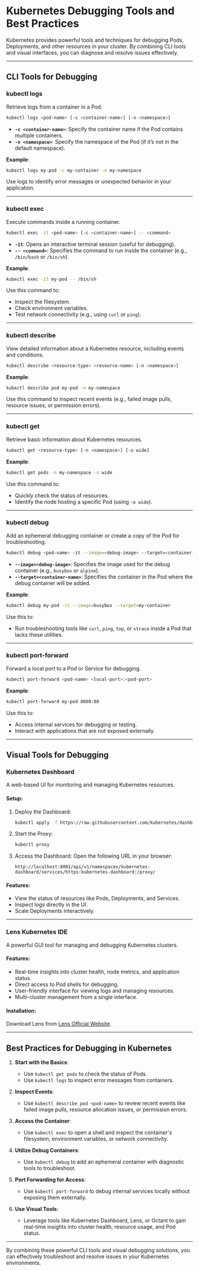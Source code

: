 # Kubernetes Debugging Tools and Best Practices

Kubernetes provides powerful tools and techniques for debugging Pods, Deployments, and other resources in your cluster. By combining CLI tools and visual interfaces, you can diagnose and resolve issues effectively.

---

## **CLI Tools for Debugging**

### **kubectl logs**
Retrieve logs from a container in a Pod.

```bash
kubectl logs <pod-name> [-c <container-name>] [-n <namespace>]
```

- **`-c <container-name>`**: Specify the container name if the Pod contains multiple containers.
- **`-n <namespace>`**: Specify the namespace of the Pod (if it’s not in the default namespace).

**Example**:
```bash
kubectl logs my-pod -c my-container -n my-namespace
```

Use logs to identify error messages or unexpected behavior in your application.

---

### **kubectl exec**
Execute commands inside a running container.

```bash
kubectl exec -it <pod-name> [-c <container-name>] -- <command>
```

- **`-it`**: Opens an interactive terminal session (useful for debugging).
- **`-- <command>`**: Specifies the command to run inside the container (e.g., `/bin/bash` or `/bin/sh`).

**Example**:
```bash
kubectl exec -it my-pod -- /bin/sh
```

Use this command to:
- Inspect the filesystem.
- Check environment variables.
- Test network connectivity (e.g., using `curl` or `ping`).

---

### **kubectl describe**
View detailed information about a Kubernetes resource, including events and conditions.

```bash
kubectl describe <resource-type> <resource-name> [-n <namespace>]
```

**Example**:
```bash
kubectl describe pod my-pod -n my-namespace
```

Use this command to inspect recent events (e.g., failed image pulls, resource issues, or permission errors).

---

### **kubectl get**
Retrieve basic information about Kubernetes resources.

```bash
kubectl get <resource-type> [-n <namespace>] [-o wide]
```

**Example**:
```bash
kubectl get pods -n my-namespace -o wide
```

Use this command to:
- Quickly check the status of resources.
- Identify the node hosting a specific Pod (using `-o wide`).

---

### **kubectl debug**
Add an ephemeral debugging container or create a copy of the Pod for troubleshooting.

```bash
kubectl debug <pod-name> -it --image=<debug-image> --target=<container-name>
```

- **`--image=<debug-image>`**: Specifies the image used for the debug container (e.g., `busybox` or `alpine`).
- **`--target=<container-name>`**: Specifies the container in the Pod where the debug container will be added.

**Example**:
```bash
kubectl debug my-pod -it --image=busybox --target=my-container
```

Use this to:
- Run troubleshooting tools like `curl`, `ping`, `top`, or `strace` inside a Pod that lacks these utilities.

---

### **kubectl port-forward**
Forward a local port to a Pod or Service for debugging.

```bash
kubectl port-forward <pod-name> <local-port>:<pod-port>
```

**Example**:
```bash
kubectl port-forward my-pod 8080:80
```

Use this to:
- Access internal services for debugging or testing.
- Interact with applications that are not exposed externally.

---

## **Visual Tools for Debugging**

### **Kubernetes Dashboard**
A web-based UI for monitoring and managing Kubernetes resources.

#### **Setup**:
1. Deploy the Dashboard:
   ```bash
   kubectl apply -f https://raw.githubusercontent.com/kubernetes/dashboard/v2.2.0/aio/deploy/recommended.yaml
   ```
2. Start the Proxy:
   ```bash
   kubectl proxy
   ```
3. Access the Dashboard:
   Open the following URL in your browser:
   ```
   http://localhost:8001/api/v1/namespaces/kubernetes-dashboard/services/https:kubernetes-dashboard:/proxy/
   ```

#### Features:
- View the status of resources like Pods, Deployments, and Services.
- Inspect logs directly in the UI.
- Scale Deployments interactively.

---

### **Lens Kubernetes IDE**
A powerful GUI tool for managing and debugging Kubernetes clusters.

#### Features:
- Real-time insights into cluster health, node metrics, and application status.
- Direct access to Pod shells for debugging.
- User-friendly interface for viewing logs and managing resources.
- Multi-cluster management from a single interface.

#### Installation:
Download Lens from [Lens Official Website](https://k8slens.dev/).

---

## **Best Practices for Debugging in Kubernetes**

1. **Start with the Basics**:
   - Use `kubectl get pods` to check the status of Pods.
   - Use `kubectl logs` to inspect error messages from containers.

2. **Inspect Events**:
   - Use `kubectl describe pod <pod-name>` to review recent events like failed image pulls, resource allocation issues, or permission errors.

3. **Access the Container**:
   - Use `kubectl exec` to open a shell and inspect the container's filesystem, environment variables, or network connectivity.

4. **Utilize Debug Containers**:
   - Use `kubectl debug` to add an ephemeral container with diagnostic tools to troubleshoot.

5. **Port Forwarding for Access**:
   - Use `kubectl port-forward` to debug internal services locally without exposing them externally.

6. **Use Visual Tools**:
   - Leverage tools like Kubernetes Dashboard, Lens, or Octant to gain real-time insights into cluster health, resource usage, and Pod status.

---

By combining these powerful CLI tools and visual debugging solutions, you can effectively troubleshoot and resolve issues in your Kubernetes environments.

